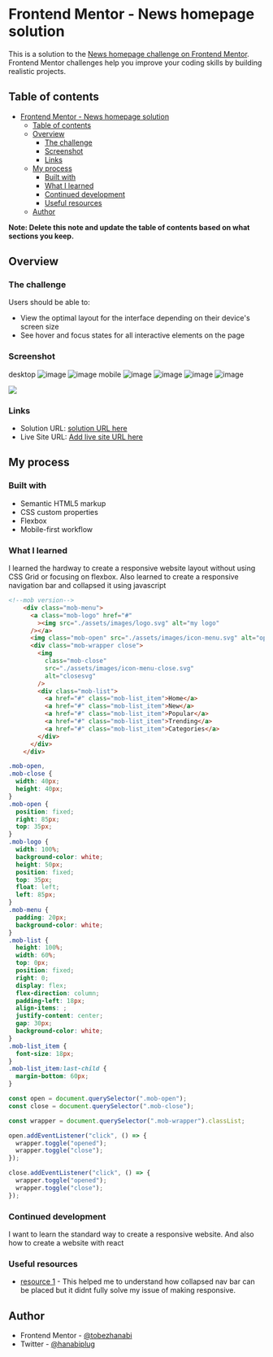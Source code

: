 # Frontend Mentor - News homepage solution

This is a solution to the [News homepage challenge on Frontend Mentor](https://www.frontendmentor.io/challenges/news-homepage-H6SWTa1MFl). Frontend Mentor challenges help you improve your coding skills by building realistic projects.

## Table of contents

- [Frontend Mentor - News homepage solution](#frontend-mentor---news-homepage-solution)
  - [Table of contents](#table-of-contents)
  - [Overview](#overview)
    - [The challenge](#the-challenge)
    - [Screenshot](#screenshot)
    - [Links](#links)
  - [My process](#my-process)
    - [Built with](#built-with)
    - [What I learned](#what-i-learned)
    - [Continued development](#continued-development)
    - [Useful resources](#useful-resources)
  - [Author](#author)

**Note: Delete this note and update the table of contents based on what sections you keep.**

## Overview

### The challenge

Users should be able to:

- View the optimal layout for the interface depending on their device's screen size
- See hover and focus states for all interactive elements on the page

### Screenshot
desktop
![image](https://user-images.githubusercontent.com/71990996/210128160-ce3e84eb-a5bc-451a-8f48-6b0864f7d225.png)
![image](https://user-images.githubusercontent.com/71990996/210128169-7ade67b9-ab11-4c0b-84bf-7f10914ae860.png)
mobile
![image](https://user-images.githubusercontent.com/71990996/210128193-2c33b3bd-24b3-4973-a40c-fc8e505cbef9.png)
![image](https://user-images.githubusercontent.com/71990996/210128200-c658c3ba-c52c-4f4a-b624-e5308a8270c6.png)
![image](https://user-images.githubusercontent.com/71990996/210128215-4792bddc-a1e3-4b7b-b79c-4890284fce7c.png)
![image](https://user-images.githubusercontent.com/71990996/210128222-c729ead2-e7f2-49cc-8319-588f8358c7c8.png)



![](./screenshot.jpg)

### Links

- Solution URL: [solution URL here](https://github.com/tobezhanabi/News-homepage)
- Live Site URL: [Add live site URL here](https://your-live-site-url.com)

## My process

### Built with

- Semantic HTML5 markup
- CSS custom properties
- Flexbox
- Mobile-first workflow

### What I learned

I learned the hardway to create a responsive website layout without using CSS Grid or focusing on flexbox. Also learned to create a responsive navigation bar and collapsed it using javascript 

```html
<!--mob version-->
    <div class="mob-menu">
      <a class="mob-logo" href="#"
        ><img src="./assets/images/logo.svg" alt="my logo"
      /></a>
      <img class="mob-open" src="./assets/images/icon-menu.svg" alt="open" />
      <div class="mob-wrapper close">
        <img
          class="mob-close"
          src="./assets/images/icon-menu-close.svg"
          alt="closesvg"
        />
        <div class="mob-list">
          <a href="#" class="mob-list_item">Home</a>
          <a href="#" class="mob-list_item">New</a>
          <a href="#" class="mob-list_item">Popular</a>
          <a href="#" class="mob-list_item">Trending</a>
          <a href="#" class="mob-list_item">Categories</a>
        </div>
      </div>
    </div>
```

```css
.mob-open,
.mob-close {
  width: 40px;
  height: 40px;
}
.mob-open {
  position: fixed;
  right: 85px;
  top: 35px;
}
.mob-logo {
  width: 100%;
  background-color: white;
  height: 50px;
  position: fixed;
  top: 35px;
  float: left;
  left: 85px;
}
.mob-menu {
  padding: 20px;
  background-color: white;
}
.mob-list {
  height: 100%;
  width: 60%;
  top: 0px;
  position: fixed;
  right: 0;
  display: flex;
  flex-direction: column;
  padding-left: 18px;
  align-items: ;
  justify-content: center;
  gap: 30px;
  background-color: white;
}
.mob-list_item {
  font-size: 18px;
}
.mob-list_item:last-child {
  margin-bottom: 60px;
}
```

```js
const open = document.querySelector(".mob-open");
const close = document.querySelector(".mob-close");

const wrapper = document.querySelector(".mob-wrapper").classList;

open.addEventListener("click", () => {
  wrapper.toggle("opened");
  wrapper.toggle("close");
});

close.addEventListener("click", () => {
  wrapper.toggle("opened");
  wrapper.toggle("close");
});

```


### Continued development

I want to learn the standard way to create a responsive website. And also how to create a website with react

### Useful resources

- [resource 1](https://www.w3schools.com/howto/howto_js_collapse_sidebar.asp) - This helped me to understand how collapsed nav bar can be placed but it didnt fully solve my issue of making responsive. 


## Author

- Frontend Mentor - [@tobezhanabi](https://www.frontendmentor.io/profile/tobezhanabi)
- Twitter - [@hanabiplug](https://www.twitter.com/hanabiplug)
